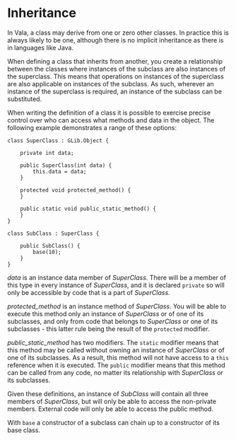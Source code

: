 # Inheritance

In Vala, a class may derive from one or zero other classes. In practice this is always likely to be one, although there is no implicit inheritance as there is in languages like Java. 

When defining a class that inherits from another, you create a relationship between the classes where instances of the subclass are also instances of the superclass. This means that operations on instances of the superclass are also applicable on instances of the subclass. As such, wherever an instance of the superclass is required, an instance of the subclass can be substituted. 

When writing the definition of a class it is possible to exercise precise control over who can access what methods and data in the object. The following example demonstrates a range of these options: 

```vala
class SuperClass : GLib.Object {

    private int data;

    public SuperClass(int data) {
        this.data = data;
    }

    protected void protected_method() {
    }

    public static void public_static_method() {
    }
}

class SubClass : SuperClass {

    public SubClass() {
        base(10);
    }
}
```

*data* is an instance data member of *SuperClass*. There will be a member of this type in every instance of *SuperClass*, and it is declared `private` so will only be accessible by code that is a part of *SuperClass*. 

*protected\_method* is an instance method of *SuperClass*. You will be able to execute this method only an instance of *SuperClass* or of one of its subclasses, and only from code that belongs to *SuperClass* or one of its subclasses - this latter rule being the result of the `protected` modifier. 

*public\_static\_method* has two modifiers. The `static` modifier means that this method may be called without owning an instance of *SuperClass* or of one of its subclasses. As a result, this method will not have access to a `this` reference when it is executed. The `public` modifier means that this method can be called from any code, no matter its relationship with *SuperClass* or its subclasses. 

Given these definitions, an instance of *SubClass* will contain all three members of *SuperClass*, but will only be able to access the non-private members. External code will only be able to access the public method. 

With `base` a constructor of a subclass can chain up to a constructor of its base class. 
